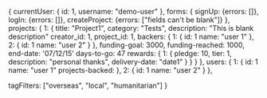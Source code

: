 {
  currentUser: {
    id: 1,
    username: "demo-user"
  },
  forms: {
    signUp: {errors: []},
    logIn: {errors: []},
    createProject: {errors: ["fields can't be blank"]}
  },
  projects: {
    1: {
      title: "Project1",
      category: "Tests",
      description: "This is blank description"
      creator_id: 1,
      project_id: 1,
      backers: {
        1: {
          id: 1
          name: "user 1"
        },
        2: {
          id: 1
          name: "user 2"
        }
      },
      funding-goal: 3000,
      funding-reached: 1000,
      end-date: '07/12/15'
      days-to-go: 47
      rewards: {
        1: {
          pledge: 10,
          tier: 1,
          description: "personal thanks",
          delivery-date: "date1"
        }
      }
    }
  },
  users:  {
    1: {
      id: 1
      name: "user 1"
      projects-backed:
    },
    2: {
      id: 1
      name: "user 2"
    }
  },

  tagFilters: ["overseas", "local", "humanitarian"]
}
